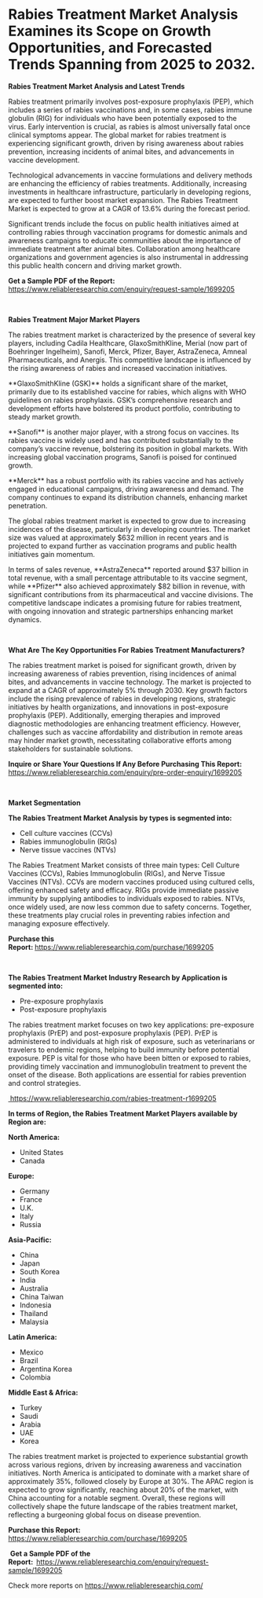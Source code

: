 <p><h1>Rabies Treatment Market Analysis Examines its Scope on Growth Opportunities, and Forecasted Trends Spanning from 2025 to 2032.</h1></p><p><strong>Rabies Treatment Market Analysis and Latest Trends</strong></p>
<p><p>Rabies treatment primarily involves post-exposure prophylaxis (PEP), which includes a series of rabies vaccinations and, in some cases, rabies immune globulin (RIG) for individuals who have been potentially exposed to the virus. Early intervention is crucial, as rabies is almost universally fatal once clinical symptoms appear. The global market for rabies treatment is experiencing significant growth, driven by rising awareness about rabies prevention, increasing incidents of animal bites, and advancements in vaccine development. </p><p>Technological advancements in vaccine formulations and delivery methods are enhancing the efficiency of rabies treatments. Additionally, increasing investments in healthcare infrastructure, particularly in developing regions, are expected to further boost market expansion. The Rabies Treatment Market is expected to grow at a CAGR of 13.6% during the forecast period. </p><p>Significant trends include the focus on public health initiatives aimed at controlling rabies through vaccination programs for domestic animals and awareness campaigns to educate communities about the importance of immediate treatment after animal bites. Collaboration among healthcare organizations and government agencies is also instrumental in addressing this public health concern and driving market growth.</p></p>
<p><strong>Get a Sample PDF of the Report:&nbsp;</strong> <a href="https://www.reliableresearchiq.com/enquiry/request-sample/1699205?utm_campaign=1102&utm_medium=2&utm_source=Github&utm_content=ia&utm_term=03032025&utm_id=rabies-treatment">https://www.reliableresearchiq.com/enquiry/request-sample/1699205</a></p>
<p>&nbsp;</p>
<p><strong>Rabies Treatment Major Market Players</strong></p>
<p><p>The rabies treatment market is characterized by the presence of several key players, including Cadila Healthcare, GlaxoSmithKline, Merial (now part of Boehringer Ingelheim), Sanofi, Merck, Pfizer, Bayer, AstraZeneca, Amneal Pharmaceuticals, and Anergis. This competitive landscape is influenced by the rising awareness of rabies and increased vaccination initiatives.</p><p>**GlaxoSmithKline (GSK)** holds a significant share of the market, primarily due to its established vaccine for rabies, which aligns with WHO guidelines on rabies prophylaxis. GSK’s comprehensive research and development efforts have bolstered its product portfolio, contributing to steady market growth.</p><p>**Sanofi** is another major player, with a strong focus on vaccines. Its rabies vaccine is widely used and has contributed substantially to the company’s vaccine revenue, bolstering its position in global markets. With increasing global vaccination programs, Sanofi is poised for continued growth.</p><p>**Merck** has a robust portfolio with its rabies vaccine and has actively engaged in educational campaigns, driving awareness and demand. The company continues to expand its distribution channels, enhancing market penetration.</p><p>The global rabies treatment market is expected to grow due to increasing incidences of the disease, particularly in developing countries. The market size was valued at approximately $632 million in recent years and is projected to expand further as vaccination programs and public health initiatives gain momentum.</p><p>In terms of sales revenue, **AstraZeneca** reported around $37 billion in total revenue, with a small percentage attributable to its vaccine segment, while **Pfizer** also achieved approximately $82 billion in revenue, with significant contributions from its pharmaceutical and vaccine divisions. The competitive landscape indicates a promising future for rabies treatment, with ongoing innovation and strategic partnerships enhancing market dynamics.</p></p>
<p>&nbsp;</p>
<p><strong>What Are The Key Opportunities For Rabies Treatment Manufacturers?</strong></p>
<p><p>The rabies treatment market is poised for significant growth, driven by increasing awareness of rabies prevention, rising incidences of animal bites, and advancements in vaccine technology. The market is projected to expand at a CAGR of approximately 5% through 2030. Key growth factors include the rising prevalence of rabies in developing regions, strategic initiatives by health organizations, and innovations in post-exposure prophylaxis (PEP). Additionally, emerging therapies and improved diagnostic methodologies are enhancing treatment efficiency. However, challenges such as vaccine affordability and distribution in remote areas may hinder market growth, necessitating collaborative efforts among stakeholders for sustainable solutions.</p></p>
<p><strong>Inquire or Share Your Questions If Any Before Purchasing This Report:</strong> <a href="https://www.reliableresearchiq.com/enquiry/pre-order-enquiry/1699205?utm_campaign=1102&utm_medium=2&utm_source=Github&utm_content=ia&utm_term=03032025&utm_id=rabies-treatment">https://www.reliableresearchiq.com/enquiry/pre-order-enquiry/1699205</a></p>
<p>&nbsp;</p>
<p><strong>Market Segmentation</strong></p>
<p><strong>The Rabies Treatment Market Analysis by types is segmented into:</strong></p>
<p><ul><li>Cell culture vaccines (CCVs)</li><li>Rabies immunoglobulin (RIGs)</li><li>Nerve tissue vaccines (NTVs)</li></ul></p>
<p><p>The Rabies Treatment Market consists of three main types: Cell Culture Vaccines (CCVs), Rabies Immunoglobulin (RIGs), and Nerve Tissue Vaccines (NTVs). CCVs are modern vaccines produced using cultured cells, offering enhanced safety and efficacy. RIGs provide immediate passive immunity by supplying antibodies to individuals exposed to rabies. NTVs, once widely used, are now less common due to safety concerns. Together, these treatments play crucial roles in preventing rabies infection and managing exposure effectively.</p></p>
<p><strong>Purchase this Report:&nbsp;</strong><a href="https://www.reliableresearchiq.com/purchase/1699205?utm_campaign=1102&utm_medium=2&utm_source=Github&utm_content=ia&utm_term=03032025&utm_id=rabies-treatment">https://www.reliableresearchiq.com/purchase/1699205</a></p>
<p>&nbsp;</p>
<p><strong>The Rabies Treatment Market Industry Research by Application is segmented into:</strong></p>
<p><ul><li>Pre-exposure prophylaxis</li><li>Post-exposure prophylaxis</li></ul></p>
<p><p>The rabies treatment market focuses on two key applications: pre-exposure prophylaxis (PrEP) and post-exposure prophylaxis (PEP). PrEP is administered to individuals at high risk of exposure, such as veterinarians or travelers to endemic regions, helping to build immunity before potential exposure. PEP is vital for those who have been bitten or exposed to rabies, providing timely vaccination and immunoglobulin treatment to prevent the onset of the disease. Both applications are essential for rabies prevention and control strategies.</p></p>
<p><a href="https://www.reliableresearchiq.com/rabies-treatment-r1699205?utm_campaign=1102&utm_medium=2&utm_source=Github&utm_content=ia&utm_term=03032025&utm_id=rabies-treatment">&nbsp;https://www.reliableresearchiq.com/rabies-treatment-r1699205</a></p>
<p><strong>In terms of Region, the Rabies Treatment Market Players available by Region are:</strong></p>
<p>
    <p> <strong> North America: </strong>
        <ul>
            <li>United States</li>
            <li>Canada</li>
        </ul>
        </p> 
    <p> <strong> Europe: </strong>
        <ul>
            <li>Germany</li>
            <li>France</li>
            <li>U.K.</li>
            <li>Italy</li>
            <li>Russia</li>
        </ul>
        </p> 
    <p> <strong> Asia-Pacific: </strong>
        <ul>
            <li>China</li>
            <li>Japan</li>
            <li>South Korea</li>
            <li>India</li>
            <li>Australia</li>
            <li>China Taiwan</li>
            <li>Indonesia</li>
            <li>Thailand</li>
            <li>Malaysia</li>
        </ul>
        </p> 
    <p> <strong> Latin America: </strong>
        <ul>
            <li>Mexico</li>
            <li>Brazil</li>
            <li>Argentina Korea</li>
            <li>Colombia</li>
        </ul>
        </p> 
    <p> <strong> Middle East & Africa: </strong>
        <ul>
            <li>Turkey</li>
            <li>Saudi</li>
            <li>Arabia</li>
            <li>UAE</li>
            <li>Korea</li>
        </ul>
    </p>
    </p>
<p><p>The rabies treatment market is projected to experience substantial growth across various regions, driven by increasing awareness and vaccination initiatives. North America is anticipated to dominate with a market share of approximately 35%, followed closely by Europe at 30%. The APAC region is expected to grow significantly, reaching about 20% of the market, with China accounting for a notable segment. Overall, these regions will collectively shape the future landscape of the rabies treatment market, reflecting a burgeoning global focus on disease prevention.</p></p>
<p><strong>Purchase this Report: </strong><a href="https://www.reliableresearchiq.com/purchase/1699205?utm_campaign=1102&utm_medium=2&utm_source=Github&utm_content=ia&utm_term=03032025&utm_id=rabies-treatment">https://www.reliableresearchiq.com/purchase/1699205</a></p>
<p>&nbsp;<strong>Get a Sample PDF of the Report:&nbsp;&nbsp;</strong><a href="https://www.reliableresearchiq.com/enquiry/request-sample/1699205?utm_campaign=1102&utm_medium=2&utm_source=Github&utm_content=ia&utm_term=03032025&utm_id=rabies-treatment">https://www.reliableresearchiq.com/enquiry/request-sample/1699205</a></p>
<p><strong></strong></p>
<p>Check more reports on <a href="https://www.reliableresearchiq.com/?utm_campaign=1102&utm_medium=2&utm_source=Github&utm_content=ia&utm_term=03032025&utm_id=rabies-treatment">https://www.reliableresearchiq.com/</a></p>